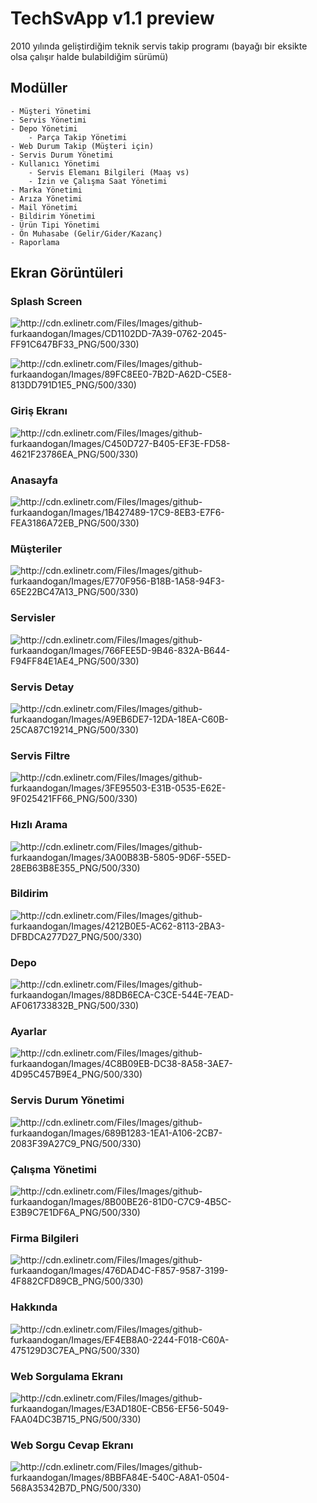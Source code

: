 # TechSvApp v1.1 preview

2010 yılında geliştirdiğim teknik servis takip programı (bayağı bir eksikte olsa çalışır halde bulabildiğim sürümü)

## Modüller
    - Müşteri Yönetimi
    - Servis Yönetimi
    - Depo Yönetimi
        - Parça Takip Yönetimi
    - Web Durum Takip (Müşteri için)
    - Servis Durum Yönetimi
    - Kullanıcı Yönetimi
        - Servis Elemanı Bilgileri (Maaş vs)
        - İzin ve Çalışma Saat Yönetimi
    - Marka Yönetimi
    - Arıza Yönetimi
    - Mail Yönetimi
    - Bildirim Yönetimi
    - Ürün Tipi Yönetimi
    - Ön Muhasabe (Gelir/Gider/Kazanç)
    - Raporlama

## Ekran Görüntüleri

### Splash Screen
![http://cdn.exlinetr.com/Files/Images/github-furkaandogan/Images/CD1102DD-7A39-0762-2045-FF91C647BF33_PNG/500/330)](http://cdn.exlinetr.com/Files/Images/github-furkaandogan/Images/CD1102DD-7A39-0762-2045-FF91C647BF33_PNG/0/0)

![http://cdn.exlinetr.com/Files/Images/github-furkaandogan/Images/89FC8EE0-7B2D-A62D-C5E8-813DD791D1E5_PNG/500/330)](http://cdn.exlinetr.com/Files/Images/github-furkaandogan/Images/89FC8EE0-7B2D-A62D-C5E8-813DD791D1E5_PNG/0/0)

### Giriş Ekranı
![http://cdn.exlinetr.com/Files/Images/github-furkaandogan/Images/C450D727-B405-EF3E-FD58-4621F23786EA_PNG/500/330)](http://cdn.exlinetr.com/Files/Images/github-furkaandogan/Images/C450D727-B405-EF3E-FD58-4621F23786EA_PNG/0/0)


### Anasayfa
![http://cdn.exlinetr.com/Files/Images/github-furkaandogan/Images/1B427489-17C9-8EB3-E7F6-FEA3186A72EB_PNG/500/330)](http://cdn.exlinetr.com/Files/Images/github-furkaandogan/Images/1B427489-17C9-8EB3-E7F6-FEA3186A72EB_PNG/0/0)

### Müşteriler
![http://cdn.exlinetr.com/Files/Images/github-furkaandogan/Images/E770F956-B18B-1A58-94F3-65E22BC47A13_PNG/500/330)](http://cdn.exlinetr.com/Files/Images/github-furkaandogan/Images/E770F956-B18B-1A58-94F3-65E22BC47A13_PNG/0/0)

### Servisler
![http://cdn.exlinetr.com/Files/Images/github-furkaandogan/Images/766FEE5D-9B46-832A-B644-F94FF84E1AE4_PNG/500/330)](http://cdn.exlinetr.com/Files/Images/github-furkaandogan/Images/766FEE5D-9B46-832A-B644-F94FF84E1AE4_PNG/0/0)

### Servis Detay
![http://cdn.exlinetr.com/Files/Images/github-furkaandogan/Images/A9EB6DE7-12DA-18EA-C60B-25CA87C19214_PNG/500/330)](http://cdn.exlinetr.com/Files/Images/github-furkaandogan/Images/A9EB6DE7-12DA-18EA-C60B-25CA87C19214_PNG/0/0)

### Servis Filtre
![http://cdn.exlinetr.com/Files/Images/github-furkaandogan/Images/3FE95503-E31B-0535-E62E-9F025421FF66_PNG/500/330)](http://cdn.exlinetr.com/Files/Images/github-furkaandogan/Images/3FE95503-E31B-0535-E62E-9F025421FF66_PNG/0/0)

### Hızlı Arama
![http://cdn.exlinetr.com/Files/Images/github-furkaandogan/Images/3A00B83B-5805-9D6F-55ED-28EB63B8E355_PNG/500/330)](http://cdn.exlinetr.com/Files/Images/github-furkaandogan/Images/3A00B83B-5805-9D6F-55ED-28EB63B8E355_PNG/0/0)


### Bildirim
![http://cdn.exlinetr.com/Files/Images/github-furkaandogan/Images/4212B0E5-AC62-8113-2BA3-DFBDCA277D27_PNG/500/330)](http://cdn.exlinetr.com/Files/Images/github-furkaandogan/Images/4212B0E5-AC62-8113-2BA3-DFBDCA277D27_PNG/0/0)

### Depo 
![http://cdn.exlinetr.com/Files/Images/github-furkaandogan/Images/88DB6ECA-C3CE-544E-7EAD-AF061733832B_PNG/500/330)](http://cdn.exlinetr.com/Files/Images/github-furkaandogan/Images/88DB6ECA-C3CE-544E-7EAD-AF061733832B_PNG/0/0)

### Ayarlar
![http://cdn.exlinetr.com/Files/Images/github-furkaandogan/Images/4C8B09EB-DC38-8A58-3AE7-4D95C457B9E4_PNG/500/330)](http://cdn.exlinetr.com/Files/Images/github-furkaandogan/Images/4C8B09EB-DC38-8A58-3AE7-4D95C457B9E4_PNG/0/0)

### Servis Durum Yönetimi
![http://cdn.exlinetr.com/Files/Images/github-furkaandogan/Images/689B1283-1EA1-A106-2CB7-2083F39A27C9_PNG/500/330)](http://cdn.exlinetr.com/Files/Images/github-furkaandogan/Images/689B1283-1EA1-A106-2CB7-2083F39A27C9_PNG/0/0)

### Çalışma Yönetimi
![http://cdn.exlinetr.com/Files/Images/github-furkaandogan/Images/8B00BE26-81D0-C7C9-4B5C-E3B9C7E1DF6A_PNG/500/330)](http://cdn.exlinetr.com/Files/Images/github-furkaandogan/Images/8B00BE26-81D0-C7C9-4B5C-E3B9C7E1DF6A_PNG/0/0)

### Firma Bilgileri
![http://cdn.exlinetr.com/Files/Images/github-furkaandogan/Images/476DAD4C-F857-9587-3199-4F882CFD89CB_PNG/500/330)](
http://cdn.exlinetr.com/Files/Images/github-furkaandogan/Images/476DAD4C-F857-9587-3199-4F882CFD89CB_PNG/0/0)

### Hakkında
![http://cdn.exlinetr.com/Files/Images/github-furkaandogan/Images/EF4EB8A0-2244-F018-C60A-475129D3C7EA_PNG/500/330)](http://cdn.exlinetr.com/Files/Images/github-furkaandogan/Images/EF4EB8A0-2244-F018-C60A-475129D3C7EA_PNG/0/0)



### Web Sorgulama Ekranı
![http://cdn.exlinetr.com/Files/Images/github-furkaandogan/Images/E3AD180E-CB56-EF56-5049-FAA04DC3B715_PNG/500/330)](http://cdn.exlinetr.com/Files/Images/github-furkaandogan/Images/E3AD180E-CB56-EF56-5049-FAA04DC3B715_PNG/0/0)



### Web Sorgu Cevap Ekranı
![http://cdn.exlinetr.com/Files/Images/github-furkaandogan/Images/8BBFA84E-540C-A8A1-0504-568A35342B7D_PNG/500/330)](http://cdn.exlinetr.com/Files/Images/github-furkaandogan/Images/8BBFA84E-540C-A8A1-0504-568A35342B7D_PNG/0/0)